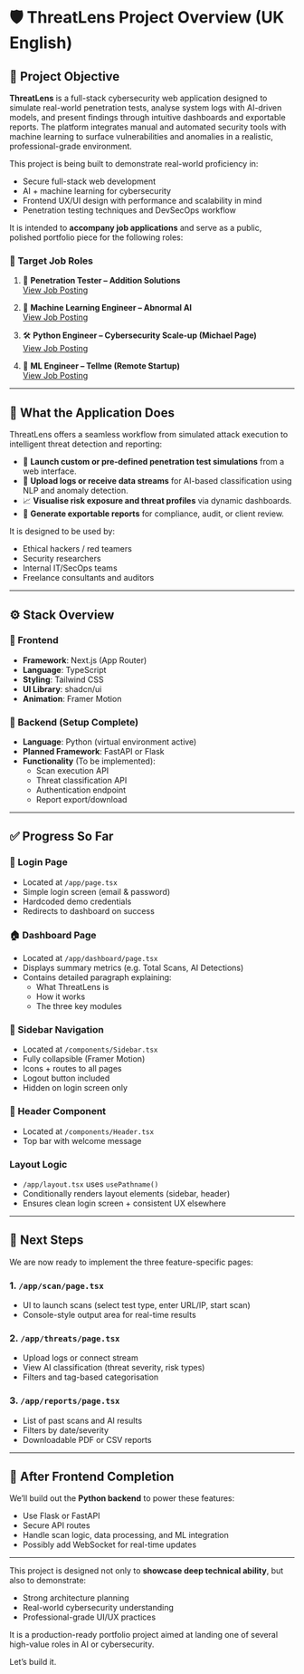 # 🛡️ ThreatLens Project Overview (UK English)

## 📌 Project Objective

**ThreatLens** is a full-stack cybersecurity web application designed to simulate real-world penetration tests, analyse system logs with AI-driven models, and present findings through intuitive dashboards and exportable reports. The platform integrates manual and automated security tools with machine learning to surface vulnerabilities and anomalies in a realistic, professional-grade environment.

This project is being built to demonstrate real-world proficiency in:

- Secure full-stack web development
- AI + machine learning for cybersecurity
- Frontend UX/UI design with performance and scalability in mind
- Penetration testing techniques and DevSecOps workflow

It is intended to **accompany job applications** and serve as a public, polished portfolio piece for the following roles:

### 🎯 Target Job Roles

1. 🔐 **Penetration Tester – Addition Solutions**  
   [View Job Posting](https://uk.indeed.com/viewjob?jk=8c9db4f76f7cbef5)

2. 🧠 **Machine Learning Engineer – Abnormal AI**  
   [View Job Posting](https://uk.indeed.com/q-fully-remote-machine-learning-%C2%A370%2C000-jobs.html)

3. 🛠️ **Python Engineer – Cybersecurity Scale-up (Michael Page)**  
   [View Job Posting](https://machinelearningjobs.co.uk/view-job/python-engineer-cyber-security-da9747fc83af)

4. 💼 **ML Engineer – Tellme (Remote Startup)**  
   [View Job Posting](https://uk.linkedin.com/jobs/view/machine-learning-engineer-%C2%A350k%E2%80%93%C2%A370k-%2B-equity-remote-uk-at-tellme-4249975436)

---

## 🧠 What the Application Does

ThreatLens offers a seamless workflow from simulated attack execution to intelligent threat detection and reporting:

- 🔧 **Launch custom or pre-defined penetration test simulations** from a web interface.
- 🧪 **Upload logs or receive data streams** for AI-based classification using NLP and anomaly detection.
- 📈 **Visualise risk exposure and threat profiles** via dynamic dashboards.
- 📄 **Generate exportable reports** for compliance, audit, or client review.

It is designed to be used by:

- Ethical hackers / red teamers
- Security researchers
- Internal IT/SecOps teams
- Freelance consultants and auditors

---

## ⚙️ Stack Overview

### 🧩 Frontend

- **Framework**: Next.js (App Router)
- **Language**: TypeScript
- **Styling**: Tailwind CSS
- **UI Library**: shadcn/ui
- **Animation**: Framer Motion

### 🧩 Backend (Setup Complete)

- **Language**: Python (virtual environment active)
- **Planned Framework**: FastAPI or Flask
- **Functionality** (To be implemented):
  - Scan execution API
  - Threat classification API
  - Authentication endpoint
  - Report export/download

---

## ✅ Progress So Far

### 🔐 Login Page

- Located at `/app/page.tsx`
- Simple login screen (email & password)
- Hardcoded demo credentials
- Redirects to dashboard on success

### 🏠 Dashboard Page

- Located at `/app/dashboard/page.tsx`
- Displays summary metrics (e.g. Total Scans, AI Detections)
- Contains detailed paragraph explaining:
  - What ThreatLens is
  - How it works
  - The three key modules

### 📑 Sidebar Navigation

- Located at `/components/Sidebar.tsx`
- Fully collapsible (Framer Motion)
- Icons + routes to all pages
- Logout button included
- Hidden on login screen only

### 🧭 Header Component

- Located at `/components/Header.tsx`
- Top bar with welcome message

### Layout Logic

- `/app/layout.tsx` uses `usePathname()`
- Conditionally renders layout elements (sidebar, header)
- Ensures clean login screen + consistent UX elsewhere

---

## 🧭 Next Steps

We are now ready to implement the three feature-specific pages:

### 1. `/app/scan/page.tsx`

- UI to launch scans (select test type, enter URL/IP, start scan)
- Console-style output area for real-time results

### 2. `/app/threats/page.tsx`

- Upload logs or connect stream
- View AI classification (threat severity, risk types)
- Filters and tag-based categorisation

### 3. `/app/reports/page.tsx`

- List of past scans and AI results
- Filters by date/severity
- Downloadable PDF or CSV reports

---

## 🧠 After Frontend Completion

We’ll build out the **Python backend** to power these features:

- Use Flask or FastAPI
- Secure API routes
- Handle scan logic, data processing, and ML integration
- Possibly add WebSocket for real-time updates

---

This project is designed not only to **showcase deep technical ability**, but also to demonstrate:

- Strong architecture planning
- Real-world cybersecurity understanding
- Professional-grade UI/UX practices

It is a production-ready portfolio project aimed at landing one of several high-value roles in AI or cybersecurity.

Let’s build it.
